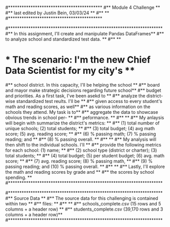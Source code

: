 #****************************************** 
#**          Module 4 Challenge          **
#** last edited by Justin Bein, 03/03/24 **
#**                                      **
#****************************************** 

#********************************************************************* 
#** In this assignment, I'll create and manipulate Pandas DataFrames**
#** to analyze school and standardized test data.                   **
#**                                                                 **
# * The scenario: I'm the new Chief Data Scientist for my city's    **
#** school district. In this capacity, I'll be helping the school   **
#** board and mayor make strategic decisions regarding future school**
#** budget and priorities. As a first task, I've been asekd to      **
#** analyze the district-wise standardized test reults. I'll be     **
#** given access to every student's math and reading scores, as well**
#** as various information on the schools they attend. My task is to**
#** aggregate the data to showcase obvious trends in school per-    **
#** peformance.                                                     **
#**                                                                 **
#** My anlaysis will begin with summarize the district's metrics:   **
#** (1) total number of unique schools; (2) total students;         **
#** (3) total budget; (4) avg math score; (5) avg. reading score;   **
#** (6) % passing math; (7) % passing reading; and                  **
#** (8) % passing overall.                                          **
#**                                                                 ** 
#** My analysis will then shift to the individual schools. I'll     **
#** provide the following metrics for each school: (1) name;        **
#** (2) school type (district or charter); (3) total students;      **
#** (4) total budget; (5) per student budget; (6) avg. math score;  **
#** (7) avg. reading score; (8) % passing math,                     **
#** (9) % passing reading; and (10) % passing overall.              **
#**                                                                 **
#** Lastly, I'll explore the math and reading scores by grade and   **
#** the scores by school spending.                                  **
#*********************************************************************

#*********************************************************************
#**                           Source Data                           **
#** The source data for this challenging is contained within two    **
#** files:                                                          ** 
#**                                                                 **
#** schools_complete.csv (15 rows and 5 columns + a header row)     **
#** students_complete.csv (39,170 rows and 3 columns + a header row)**
#*********************************************************************
